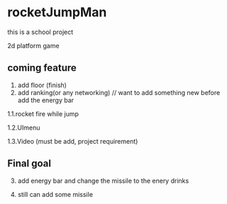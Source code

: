# rocketJumpMan

this is a school project

2d platform game

coming feature
----------------
1. add floor (finish)
2. add ranking(or any networking)
// want to add something new before add the energy bar


1.1.rocket fire while jump


1.2.UImenu


1.3.Video (must be add, project requirement)


Final goal
-----

3. add energy bar and change the missile to the enery drinks


4. still can add some missile



